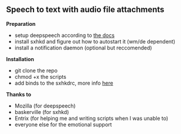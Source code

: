 ## Speech to text with audio file attachments

**Preparation**
- setup deepspeech according to [the docs](https://deepspeech.readthedocs.io/en/latest// "the docs")
- install sxhkd and figure out how to autostart it (wm/de dependent)
- install a notification daemon (optional but reccomended)

**Installation**
- git clone the repo
- chmod +x the scripts
- add binds to the sxhkdrc, more info [here](https://github.com/baskerville/sxhkd "here")

**Thanks to**
- Mozilla (for deepspeech)
- baskerville (for sxhkd)
- Entrix (for helping me and writing scripts when I was unable to)
- everyone else for the emotional support
